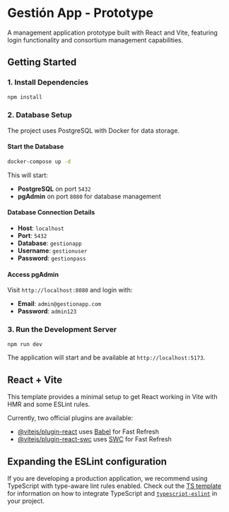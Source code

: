# Gestión App - Prototype

A management application prototype built with React and Vite, featuring login functionality and consortium management capabilities.

## Getting Started

### 1. Install Dependencies

```bash
npm install
```

### 2. Database Setup

The project uses PostgreSQL with Docker for data storage.

#### Start the Database

```bash
docker-compose up -d
```

This will start:
- **PostgreSQL** on port `5432`
- **pgAdmin** on port `8080` for database management

#### Database Connection Details

- **Host**: `localhost`
- **Port**: `5432`
- **Database**: `gestionapp`
- **Username**: `gestionuser`
- **Password**: `gestionpass`

#### Access pgAdmin

Visit `http://localhost:8080` and login with:
- **Email**: `admin@gestionapp.com`
- **Password**: `admin123`

### 3. Run the Development Server

```bash
npm run dev
```

The application will start and be available at `http://localhost:5173`.

## React + Vite

This template provides a minimal setup to get React working in Vite with HMR and some ESLint rules.

Currently, two official plugins are available:

- [@vitejs/plugin-react](https://github.com/vitejs/vite-plugin-react/blob/main/packages/plugin-react) uses [Babel](https://babeljs.io/) for Fast Refresh
- [@vitejs/plugin-react-swc](https://github.com/vitejs/vite-plugin-react/blob/main/packages/plugin-react-swc) uses [SWC](https://swc.rs/) for Fast Refresh

## Expanding the ESLint configuration

If you are developing a production application, we recommend using TypeScript with type-aware lint rules enabled. Check out the [TS template](https://github.com/vitejs/vite/tree/main/packages/create-vite/template-react-ts) for information on how to integrate TypeScript and [`typescript-eslint`](https://typescript-eslint.io) in your project.
